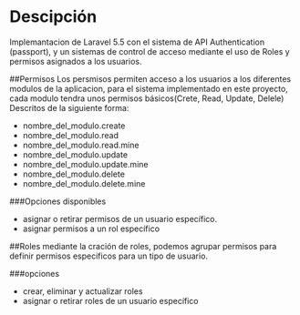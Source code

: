 # Descipción

Implemantacion de Laravel 5.5 con el sistema de API Authentication (passport), y un sistemas de control de acceso mediante el uso de Roles y permisos asignados a los usuarios.


##Permisos
Los persmisos permiten acceso a los usuarios a los diferentes modulos de la aplicacion, para el sistema implementado en este proyecto, cada modulo tendra unos permisos básicos(Crete, Read, Update, Delele) Descritos de la siguiente forma:  
- nombre_del_modulo.create  
- nombre_del_modulo.read  
- nombre_del_modulo.read.mine
- nombre_del_modulo.update  
- nombre_del_modulo.update.mine  
- nombre_del_modulo.delete
- nombre_del_modulo.delete.mine

###Opciones disponibles  
- asignar o retirar permisos de un usuario específico.  
- asignar permisos a un rol específico

##Roles
mediante la cración de roles, podemos agrupar permisos para definir permisos especificos para un tipo de usuario.

###opciones
- crear, eliminar y actualizar roles
- asignar o retirar roles de un usuario específico